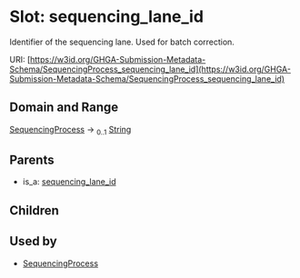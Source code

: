 
# Slot: sequencing_lane_id


Identifier of the sequencing lane. Used for batch correction.

URI: [https://w3id.org/GHGA-Submission-Metadata-Schema/SequencingProcess_sequencing_lane_id](https://w3id.org/GHGA-Submission-Metadata-Schema/SequencingProcess_sequencing_lane_id)


## Domain and Range

[SequencingProcess](SequencingProcess.md) &#8594;  <sub>0..1</sub> [String](types/String.md)

## Parents

 *  is_a: [sequencing_lane_id](sequencing_lane_id.md)

## Children


## Used by

 * [SequencingProcess](SequencingProcess.md)
